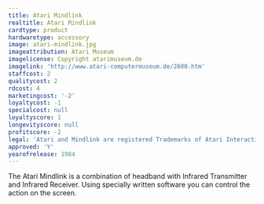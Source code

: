 ```yaml
---
title: Atari Mindlink
realtitle: Atari Mindlink
cardtype: product
hardwaretype: accessory
image: atari-mindlink.jpg
imageattribution: Atari Museum
imagelicense: Copyright atarimuseum.de
imagelink: 'http://www.atari-computermuseum.de/2600.htm'
staffcost: 2
qualitycost: 2
rdcost: 4
marketingcost: '-2'
loyaltycost: -1
specialcost: null
loyaltyscore: 1
longevityscore: null
profitscore: -2
legal: 'Atari and Mindlink are registered Trademarks of Atari Interactive, Inc'
approved: 'Y'
yearofrelease: 1984
---
```


The Atari Mindlink is a combination of headband with Infrared Transmitter and Infrared Receiver. Using specially written software you can control the action on the screen.
